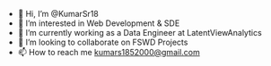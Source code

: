 - 👋 Hi, I’m @KumarSr18
- 👀 I’m interested in Web Development & SDE
- 🌱 I’m currently working as a Data Engineer at LatentViewAnalytics
- 💞️ I’m looking to collaborate on FSWD Projects
- 📫 How to reach me kumars1852000@gmail.com

<!---
KumarSr18/KumarSr18 is a ✨ special ✨ repository because its `README.md` (this file) appears on your GitHub profile.
You can click the Preview link to take a look at your changes.
--->
